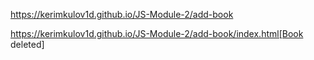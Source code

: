 https://kerimkulov1d.github.io/JS-Module-2/add-book


https://kerimkulov1d.github.io/JS-Module-2/add-book/index.html[Book deleted]
